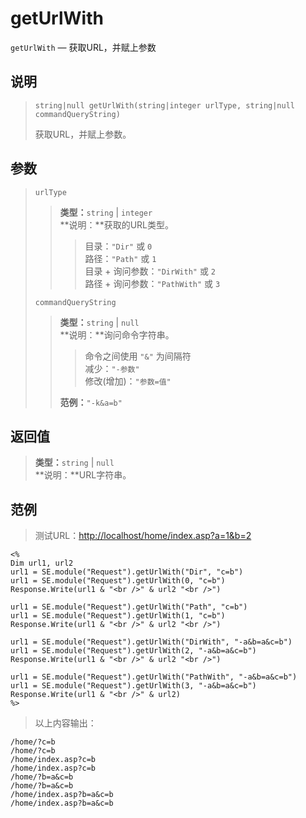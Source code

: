 getUrlWith
==========
`getUrlWith` &mdash; 获取URL，并赋上参数

说明
----
>     string|null getUrlWith(string|integer urlType, string|null commandQueryString)
> 获取URL，并赋上参数。

参数
----
> `urlType`
>> **类型：**`string` | `integer`  
>> **说明：**获取的URL类型。
>>> 目录：`"Dir"` 或 `0`  
>>> 路径：`"Path"` 或 `1`  
>>> 目录 + 询问参数：`"DirWith"` 或 `2`  
>>> 路径 + 询问参数：`"PathWith"` 或 `3`
>
> `commandQueryString`
>> **类型：**`string` | `null`  
>> **说明：**询问命令字符串。  
>>> 命令之间使用 `"&"` 为间隔符  
>>> 减少：`"-参数"`  
>>> 修改(增加)：`"参数=值"`
>>
>> **范例：**`"-k&a=b"`

返回值
------
> **类型：**`string` | `null`  
> **说明：**URL字符串。

范例
----
> 测试URL：[http://localhost/home/index.asp?a=1&b=2](#)
>
    <%
    Dim url1, url2
    url1 = SE.module("Request").getUrlWith("Dir", "c=b")
    url1 = SE.module("Request").getUrlWith(0, "c=b")
    Response.Write(url1 & "<br />" & url2 "<br />")
>
    url1 = SE.module("Request").getUrlWith("Path", "c=b")
    url1 = SE.module("Request").getUrlWith(1, "c=b")
    Response.Write(url1 & "<br />" & url2 "<br />")
>
    url1 = SE.module("Request").getUrlWith("DirWith", "-a&b=a&c=b")
    url1 = SE.module("Request").getUrlWith(2, "-a&b=a&c=b")
    Response.Write(url1 & "<br />" & url2 "<br />")
>
    url1 = SE.module("Request").getUrlWith("PathWith", "-a&b=a&c=b")
    url1 = SE.module("Request").getUrlWith(3, "-a&b=a&c=b")
    Response.Write(url1 & "<br />" & url2)
    %>
> 以上内容输出：
>
    /home/?c=b
    /home/?c=b
    /home/index.asp?c=b
    /home/index.asp?c=b
    /home/?b=a&c=b
    /home/?b=a&c=b
    /home/index.asp?b=a&c=b
    /home/index.asp?b=a&c=b